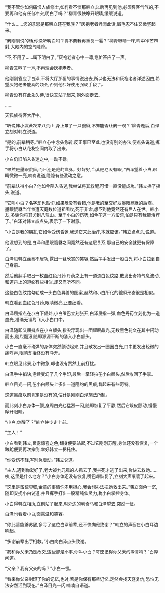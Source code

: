 
“我不管你如何痛恨人族修士,如何看不惯那韩立,以后再见到他,必须客客气气的,不要再和他有任何冲突,明白了吗？”柳青很快睁开眼睛,缓缓说道。

“什么……您的意思是那韩立还在我族？”灰袍老者听闻此话,眉毛忍不住又微竖起来。

“我刚刚说的话,你没听明白吗？要不要我再重复一遍？”柳青眼睛一眯,眸中冷芒四射,大殿内的空气陡降。

“不,不用了……属下明白了。”灰袍老者心中一凛,急忙答应了一声。

柳青又哼了一声,不再理会灰袍老者。

他刚刚答应了白泽,不将大厅那里的事情说出去,所以也无法和灰袍老者详述因由,希望灰袍老者能真的领会,否则他只好使用强硬手段了。

柳青没有在此处久待,很快又站了起来,朝外面走去。

……

天狐族待客大厅中。

“听说韩小友此次来八荒山,身上带了一只貔貅,不知能否让我一观？”柳青走后,白泽立刻对韩立说道。

“是的,前辈稍等。”韩立心中念头急转,反正事已至此,也没有别的办法,便点头说道,挥手将小白从花枝空间内取了出来。

小白仍旧陷入昏迷之中,一动不动。

“果然是墨眼貔貅,而且还是他的血脉。好好好,当真是老天有眼。”白泽望着小白,眼睛微微一亮,喃喃说道,隐隐有些激动之意。

“前辈认得小白？他如今陷入昏迷,我尝试将其救醒,可惜一直没能成功。”韩立摇了摇头,说道。

“它叫小白？名字却也贴切,如果我没有看错,他是我的至交好友墨眼貔貅的后裔。墨眼貔貅当年惨遭天庭数位道祖围攻,死于非命,想不到他竟然还有后人在世。韩小友,多谢你将其送到八荒山。至于小白的伤势,如今在这一方蛮荒,怕是只有我能治疗了。”白泽对韩立点点头,表示了一下谢意。

“小白是我的朋友,它如今受伤昏迷,我送它来此治疗,本就应该。”韩立点点头,说道。

他没想到的是,白泽和墨眼貔貅之间竟然还有这层关系,那自己的安全就更有保障了。

白泽见韩立丝毫不居功,露出一丝欣赏的笑容,然后挥手发出一股白光,将小白拉到自己身前。

然后他翻手取出一枚血红色丹药,丹药之上有一道道白色纹路,散发出奇特气息波动,和道丹上的道纹有些相似,却又有所不同。

这些白色纹路勾勒成一头白色异兽的图案,赫然和小白所化的貔貅形态很是相似。

韩立看到血红色丹药,眼睛微亮,正要细看。

白泽屈指点在小白下颌处,小白嘴巴立刻张开,白泽屈指一弹,血色丹药立刻化为一道血光,准确无误的飞入小白口中。

白泽随即又屈指点在小白额头,指尖浮现出一团耀眼晶光,无数黑色符文在其中闪动而出,剧烈翻滚,随即源源不断的涌入小白额头。

小白一直毫不动弹的身体突然颤动起来,并且散发出一圈圈白光,口中更发出轻微的痛呼声,眼睛却始终没有睁开。

韩立眼见此景,心中微急,却也没有贸然上前打扰。

白泽手中掐诀,连续变幻了几个手印,最后一掌轻拍在小白额头,然后收回了手掌。

韩立目光一闪,在小白额头上多出一道隐约的黑痕,看起来有些奇特。

这道黑痕以前肯定是没有的,估计是刚刚白泽施法所制。

而此刻小白身体一颤,身周白光也猛烈一闪,随即恢复了平静,然后它眼皮颤动,慢慢睁开眼睛。

“小白,你醒了？”韩立快步走上前。

“主人！”

小白看到韩立,面露惊喜之色,翻身便要站起,不过它刚刚苏醒,身体还没有恢复,一个踉跄便要再次摔倒,幸好韩立一把托住。

“你受伤不轻,写别急着动。”韩立说道。

“主人,遇到你就好了,老大被九元观的人抓去了,我拼死才逃了出来,你快去救她……咦,这里是什么地方？”小白身体还没有恢复,嘴巴却恢复了,立刻大声嚷嚷了起来。

“这里是蛮荒界域,金童的事情你不用担心,我会想办法把她救出来。”韩立面色一沉,随即安抚小白说道,并且挥手打出一股精纯仙灵力,助小白掌控身体。

小白得韩立相助,立刻站了起来,朝旁边的利奇马和白泽望去,突然一怔。

白泽也看着小白,面露温和笑容。

“你此番能够苏醒,多亏了这位白泽前辈,还不快向他致谢？”韩立的声音在小白耳边响起。

“多谢前辈出手相救。”小白向白泽点头致谢。

“我和你父亲乃是故交,这些都是小事,你叫小白？可还记得你父亲的事情吗？”白泽问道。

“父亲？我有父亲的吗？”小白一愣。

“看来你父亲封印了你的记忆,也对,若是你保有那些记忆,定然会找天庭复仇,恐怕无法安然活到现在。”白泽目光一闪,喃喃自语道。